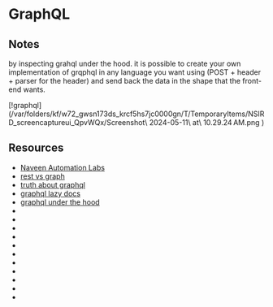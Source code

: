 # GraphQL

## Notes

by inspecting grahql under the hood. it is possible to create your own implementation of grqphql in any language you want using (POST + header + parser for the header) and send back the data in the shape that the front-end wants.

[!graphql](/var/folders/kf/w72_gwsn173ds_krcf5hs7jc0000gn/T/TemporaryItems/NSIRD_screencaptureui_QpvWQx/Screenshot\ 2024-05-11\ at\ 10.29.24 AM.png )

## Resources

- [Naveen Automation Labs](https://www.youtube.com/watch?v=pkqBe4SduYk&ab_channel=NaveenAutomationLabs)
- [rest vs graph](https://www.youtube.com/watch?v=F0_pkxQMZnc)
- [truth about graphql](https://www.youtube.com/watch?v=qgdiLcD2RL8&ab_channel=Theo-t3%E2%80%A4gg)
- [graphql lazy docs](https://www.youtube.com/watch?v=cGBLFZDHhqk&ab_channel=ExperimentalDev)
- [graphql under the hood](https://www.youtube.com/watch?v=tppA3z9sHvY&list=TLPQMTEwNTIwMjQPfcyrsUi41w&index=2&ab_channel=JavaScript%3Aunder-the-hoodof)
- []()
- []()
- []()
- []()
- []()
- []()
- []()
- []()
- []()
- []()
- []()
